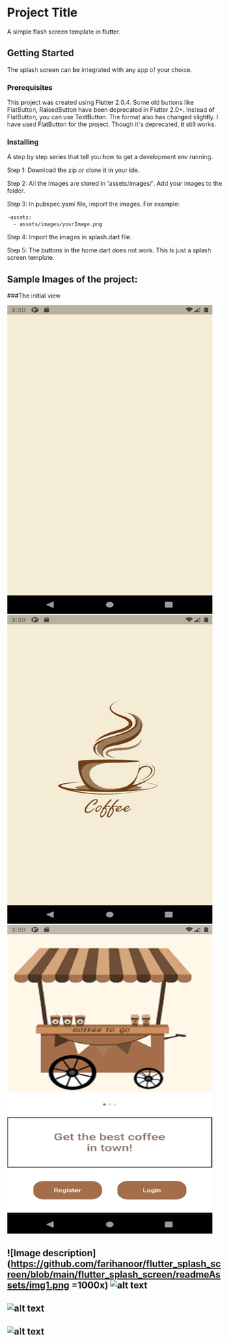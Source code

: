 # Project Title

A simple flash screen template in flutter.

## Getting Started

The splash screen can be integrated with any app of your choice.

### Prerequisites

This project was created using Flutter 2.0.4. Some old buttons like FlatButton, RaisedButton have been deprecated in Flutter 2.0+.
Instead of FlatButton, you can use TextButton. The format also has changed slightly. I have used FlatButton for the project.
Though it's deprecated, it still works.

### Installing

A step by step series that tell you how to get a development env running.

Step 1: Download the zip or clone it in your ide.

Step 2: All the images are stored in 'assets/images/'. Add your images to the folder.

Step 3: In pubspec.yaml file, import the images. For example:

    -assets:
      - assets/images/yourImage.png

 Step 4: Import the images in splash.dart file.

 Step 5: The buttons in the home.dart does not work. This is just a splash screen template.


Sample Images of the project:
----------------------------------------------------------------------
###The initial view


<img src="https://github.com/farihanoor/flutter_splash_screen/blob/main/flutter_splash_screen/readmeAssets/img1.png" width="480" height="720"> 

<img src="https://github.com/farihanoor/flutter_splash_screen/blob/main/flutter_splash_screen/readmeAssets/img2.png" width="480" height="720"> 

<img src="https://github.com/farihanoor/flutter_splash_screen/blob/main/flutter_splash_screen/readmeAssets/img3.png" width="480" height="720"> 

![Image description](https://github.com/farihanoor/flutter_splash_screen/blob/main/flutter_splash_screen/readmeAssets/img1.png =1000x)
![alt text](https://github.com/[username]/[reponame]/blob/[branch]/image.jpg?raw=true)
----------------------------------------------------------------------
![alt text](https://github.com/[username]/[reponame]/blob/[branch]/image.jpg?raw=true)
----------------------------------------------------------------------
![alt text](https://github.com/[username]/[reponame]/blob/[branch]/image.jpg?raw=true)
----------------------------------------------------------------------

